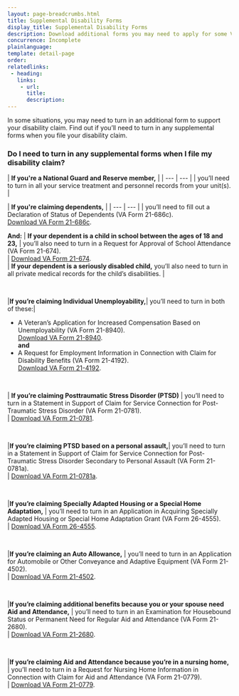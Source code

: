 ```yaml
---
layout: page-breadcrumbs.html
title: Supplemental Disability Forms
display_title: Supplemental Disability Forms
description: Download additional forms you may need to apply for some VA disability benefits.
concurrence: Incomplete
plainlanguage: 
template: detail-page
order: 	
relatedlinks:
 - heading: 
   links: 
    - url: 
      title: 
      description:
---
```


<div class="va-introtext">

In some situations, you may need to turn in an additional form to support your disability claim. Find out if you’ll need to turn in any supplemental forms when you file your disability claim. 

</div>


### Do I need to turn in any supplemental forms when I file my disability claim?



| **If you're a National Guard and Reserve member,** | 
| --- | --- | 
| you’ll need to turn in all your service treatment and personnel records from your unit(s). | 



| **If you're claiming dependents,** | 
| --- | --- | 
| you’ll need to fill out a Declaration of Status of Dependents (VA Form 21-686c).<br>
[Download VA Form 21-686c](https://www.vba.va.gov/pubs/forms/VBA-21-686c-ARE.pdf).<br>

**And:**
| **If your dependent is a child in school between the ages of 18 and 23,** | you’ll also need to turn in a Request for Approval of School Attendance (VA Form 21-674).<br> |
[Download VA Form 21-674](https://www.vba.va.gov/pubs/forms/VBA-21-674-ARE.pdf).<br>
| **If your dependent is a seriously disabled child,** you’ll also need to turn in all private medical records for the child’s disabilities. |

<br>  

|**If you’re claiming Individual Unemployability,**| you’ll need to turn in both of these:|
- A Veteran’s Application for Increased Compensation Based on Unemployability (VA Form 21-8940). <br>
[Download VA Form 21-8940](https://www.vba.va.gov/pubs/forms/VBA-21-8940-ARE.pdf). <br>
**and**<br>
- A Request for Employment Information in Connection with Claim for Disability Benefits (VA Form 21-4192).<br> 
[Download VA Form 21-4192](https://www.vba.va.gov/pubs/forms/VBA-21-4192-ARE.pdf).

<br> 

| **If you’re claiming Posttraumatic Stress Disorder (PTSD)** | you’ll need to turn in a Statement in Support of Claim for Service Connection for Post-Traumatic Stress Disorder (VA Form 21-0781).<br> |
[Download VA Form 21-0781](https://www.vba.va.gov/pubs/forms/VBA-21-0781-ARE.PDF).

<br>


|**If you’re claiming PTSD based on a personal assault,**| you’ll need to turn in a Statement in Support of Claim for Service Connection for Post-Traumatic Stress Disorder Secondary to Personal Assault (VA Form 21-0781a).<br>|
[Download VA Form 21-0781a](https://www.vba.va.gov/pubs/forms/VBA-21-0781a-ARE.pdf).

<br>

|**If you’re claiming Specially Adapted Housing or a Special Home Adaptation,** | you’ll need to turn in an Application in Acquiring Specially Adapted Housing or Special Home Adaptation Grant (VA Form 26-4555).<br>|
[Download VA Form 26-4555](https://www.vba.va.gov/pubs/forms/vba-26-4555-are.pdf).

<br>

|**If you’re claiming an Auto Allowance,** | you’ll need to turn in an Application for Automobile or Other Conveyance and Adaptive Equipment (VA Form 21-4502).<br>|
[Download VA Form 21-4502](https://www.vba.va.gov/pubs/forms/VBA-21-4502-ARE.pdf).

<br>

|**If you’re claiming additional benefits because you or your spouse need Aid and Attendance,** | you’ll need to turn in an Examination for Housebound Status or Permanent Need for Regular Aid and Attendance (VA Form 21-2680).<br> |
[Download VA Form 21-2680](https://www.vba.va.gov/pubs/forms/VBA-21-2680-ARE.pdf).

<br>

|**If you’re claiming Aid and Attendance because you’re in a nursing home,** | you’ll need to turn in a Request for Nursing Home Information in Connection with Claim for Aid and Attendance (VA Form 21-0779).<br> |
[Download VA Form 21-0779](https://www.vba.va.gov/pubs/forms/VBA-21-0779-ARE.pdf).<br>


